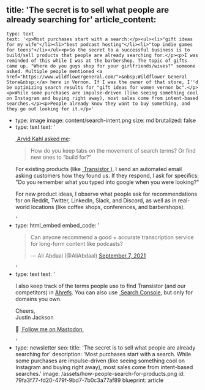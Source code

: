 title: 'The secret is to sell what people are already searching for'
article_content:
  -
    type: text
    text: '<p>Most purchases start with a search:</p><ul><li>"gift ideas for my wife"</li><li>"best podcast hosting"</li><li>"top indie games for teens"</li></ul><p>So the secret to a successful business is to build/sell products that people are already searching for.</p><p>I was reminded of this while I was at the barbershop. The topic of gifts came up. "Where do you guys shop for your girlfriends/wives?" someone asked. Multiple people mentioned <a href="https://www.wildflowergeneral.com/">&nbsp;Wildflower General Store&nbsp;</a> here in Vernon. If I was the owner of that store, I''d be optimizing search results for "gift ideas for women vernon bc".</p><p>While some purchases are impulse-driven (like seeing something cool on Instagram and buying right away), most sales come from intent-based searches.</p><p>People already know they want to buy something, and they go out looking for it.</p>'
  -
    type: image
    image: content/search-intent.png
    size: md
    brutalized: false
  -
    type: text
    text: '<p><a href="https://twitter.com/arvidkahl/status/1598099236796911616">&nbsp;Arvid Kahl asked me</a>:</p><blockquote><p>How do you keep tabs on the movement of search terms? Or find new ones to “build for?”</p></blockquote><p>For existing products (like <a href="https://transistor.fm/?via=justin">&nbsp;Transistor&nbsp;</a>), I send an automated email asking customers how they found us. If they respond, I ask for specifics: "Do you remember what you typed into google when you were looking?"</p><p>For new product ideas, I observe what people ask for recommendations for on Reddit, Twitter, LinkedIn, Slack, and Discord, as well as in real-world locations (like coffee shops, conferences, and barbershops).</p>'
  -
    type: html_embed
    embed_code: '<blockquote class="twitter-tweet tw-align-center"><p lang="en" dir="ltr">Can anyone recommend a good + accurate transcription service for long-form content like podcasts?</p>&mdash; Ali Abdaal (@AliAbdaal) <a href="https://twitter.com/AliAbdaal/status/1435140947533258753?ref_src=twsrc%5Etfw">September 7, 2021</a></blockquote> <script async src="https://platform.twitter.com/widgets.js" charset="utf-8"></script>'
  -
    type: text
    text: '<p>I also keep track of the terms people use to find Transistor (and our competitors) in <a href="https://ahrefs.com/">Ahrefs</a>. You can also use <a href="https://search.google.com/search-console/about">&nbsp;Search Console</a>, but only for domains you own.</p><p>Cheers,<br>Justin Jackson</p><p>🐘 <a href="https://mastodon.social/@mijustin">&nbsp;Follow me on Mastodon&nbsp;</a></p>'
  -
    type: newsletter
seo:
  title: 'The secret is to sell what people are already searching for'
  description: 'Most purchases start with a search. While some purchases are impulse-driven (like seeing something cool on Instagram and buying right away), most sales come from intent-based searches.'
  image: /assets/how-people-search-for-products.png
id: 79fa3f77-fd20-479f-9bd7-7b0c3a77af89
blueprint: article
